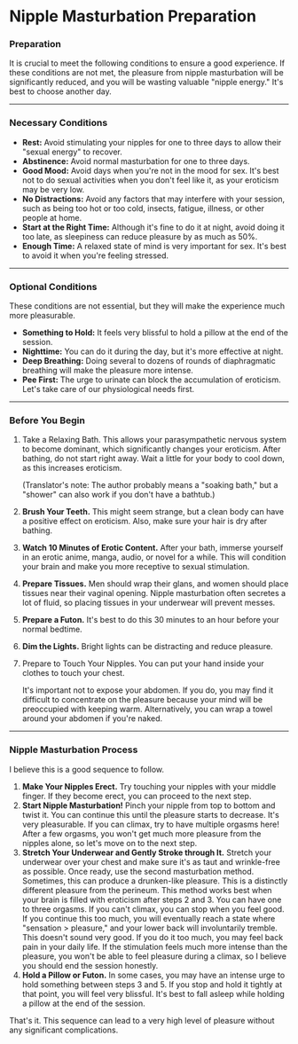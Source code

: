 # Nipple Masturbation Preparation

### Preparation



It is crucial to meet the following conditions to ensure a good experience. If these conditions are not met, the pleasure from nipple masturbation will be significantly reduced, and you will be wasting valuable "nipple energy." It's best to choose another day.

------



### Necessary Conditions



- **Rest:** Avoid stimulating your nipples for one to three days to allow their "sexual energy" to recover.
- **Abstinence:** Avoid normal masturbation for one to three days.
- **Good Mood:** Avoid days when you're not in the mood for sex. It's best not to do sexual activities when you don't feel like it, as your eroticism may be very low.
- **No Distractions:** Avoid any factors that may interfere with your session, such as being too hot or too cold, insects, fatigue, illness, or other people at home.
- **Start at the Right Time:** Although it's fine to do it at night, avoid doing it too late, as sleepiness can reduce pleasure by as much as 50%.
- **Enough Time:** A relaxed state of mind is very important for sex. It's best to avoid it when you're feeling stressed.

------



### Optional Conditions



These conditions are not essential, but they will make the experience much more pleasurable.

- **Something to Hold:** It feels very blissful to hold a pillow at the end of the session.
- **Nighttime:** You can do it during the day, but it's more effective at night.
- **Deep Breathing:** Doing several to dozens of rounds of diaphragmatic breathing will make the pleasure more intense.
- **Pee First:** The urge to urinate can block the accumulation of eroticism. Let's take care of our physiological needs first.

------



### Before You Begin



1. Take a Relaxing Bath. This allows your parasympathetic nervous system to become dominant, which significantly changes your eroticism. After bathing, do not start right away. Wait a little for your body to cool down, as this increases eroticism.

   (Translator's note: The author probably means a "soaking bath," but a "shower" can also work if you don't have a bathtub.)

2. **Brush Your Teeth.** This might seem strange, but a clean body can have a positive effect on eroticism. Also, make sure your hair is dry after bathing.

3. **Watch 10 Minutes of Erotic Content.** After your bath, immerse yourself in an erotic anime, manga, audio, or novel for a while. This will condition your brain and make you more receptive to sexual stimulation.

4. **Prepare Tissues.** Men should wrap their glans, and women should place tissues near their vaginal opening. Nipple masturbation often secretes a lot of fluid, so placing tissues in your underwear will prevent messes.

5. **Prepare a Futon.** It's best to do this 30 minutes to an hour before your normal bedtime.

6. **Dim the Lights.** Bright lights can be distracting and reduce pleasure.

7. Prepare to Touch Your Nipples. You can put your hand inside your clothes to touch your chest.

   It's important not to expose your abdomen. If you do, you may find it difficult to concentrate on the pleasure because your mind will be preoccupied with keeping warm. Alternatively, you can wrap a towel around your abdomen if you're naked.

------



### Nipple Masturbation Process



I believe this is a good sequence to follow.

1. **Make Your Nipples Erect.** Try touching your nipples with your middle finger. If they become erect, you can proceed to the next step.
2. **Start Nipple Masturbation!** Pinch your nipple from top to bottom and twist it. You can continue this until the pleasure starts to decrease. It's very pleasurable. If you can climax, try to have multiple orgasms here! After a few orgasms, you won't get much more pleasure from the nipples alone, so let's move on to the next step.
3. **Stretch Your Underwear and Gently Stroke through It.** Stretch your underwear over your chest and make sure it's as taut and wrinkle-free as possible. Once ready, use the second masturbation method. Sometimes, this can produce a drunken-like pleasure. This is a distinctly different pleasure from the perineum. This method works best when your brain is filled with eroticism after steps 2 and 3. You can have one to three orgasms. If you can't climax, you can stop when you feel good. If you continue this too much, you will eventually reach a state where "sensation > pleasure," and your lower back will involuntarily tremble. This doesn't sound very good. If you do it too much, you may feel back pain in your daily life. If the stimulation feels much more intense than the pleasure, you won't be able to feel pleasure during a climax, so I believe you should end the session honestly.
4. **Hold a Pillow or Futon.** In some cases, you may have an intense urge to hold something between steps 3 and 5. If you stop and hold it tightly at that point, you will feel very blissful. It's best to fall asleep while holding a pillow at the end of the session.

That's it. This sequence can lead to a very high level of pleasure without any significant complications.